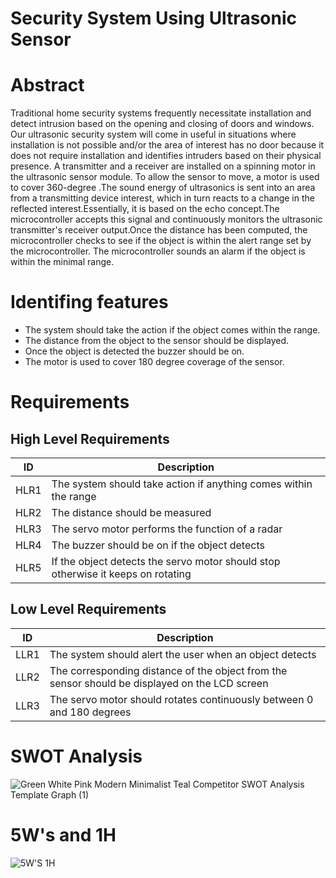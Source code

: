 # Security System Using Ultrasonic Sensor


# Abstract

Traditional home security systems frequently necessitate installation and detect intrusion based on the opening and closing of doors and windows. Our ultrasonic security system will come in useful in situations where installation is not possible and/or the area of interest has no door because it does not require installation and identifies intruders based on their physical presence.
A transmitter and a receiver are installed on a spinning motor in the ultrasonic sensor module. To allow the sensor to move, a motor is used to cover 360-degree .The sound energy of ultrasonics is sent into an area from a transmitting device interest, which in turn reacts to a change in the reflected interest.Essentially, it is based on the echo concept.The microcontroller accepts this signal and continuously monitors the ultrasonic transmitter's receiver output.Once the distance has been computed, the microcontroller checks to see if the object is within the alert range set by the microcontroller. The microcontroller sounds an alarm if the object is within the minimal range.

# Identifing features

* The system should take the action if the object comes within the range.
* The distance from the object to the sensor should be displayed.
* Once the object is detected the buzzer should be on.
* The motor is used to cover 180 degree coverage of the sensor. 




# Requirements



## High Level Requirements


|ID       |Description   |
|---------|---------------|
| HLR1|The system should take action if anything comes within the range|
| HLR2|The distance should be measured|
| HLR3|The servo motor performs the function of a radar|
| HLR4|The buzzer should be on if the object detects|
| HLR5|If the object detects the servo motor should stop otherwise it keeps on rotating |


## Low Level Requirements


|ID   |Description     |
|-----|----------------|
|LLR1|The system should alert the user when an object detects|
|LLR2| The corresponding distance of the object from the sensor should be displayed on the LCD screen|
|LLR3| The servo motor should rotates continuously between 0 and 180 degrees|



# SWOT Analysis


![Green White Pink Modern Minimalist Teal Competitor SWOT Analysis Template Graph (1)](https://user-images.githubusercontent.com/46968025/155762535-9027d85c-726d-4499-8531-0283c4897913.png)











# 5W's and 1H


![5W'S 1H](https://user-images.githubusercontent.com/46968025/155762540-e707de0e-0330-4ad8-8fa3-e354aa6420ac.PNG)






